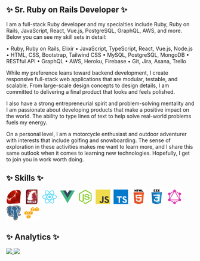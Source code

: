 ## ✨ Sr. Ruby on Rails Developer ✨

I am a full-stack Ruby developer and my specialties include Ruby, Ruby on Rails, JavaScript, React, Vue.js, PostgreSQL, GraphQL, AWS, and more. Below you can see my skill sets in detail:

• Ruby, Ruby on Rails, Elixir
• JavaScript, TypeScript, React, Vue.js, Node.js
• HTML, CSS, Bootstrap, Tailwind CSS
• MySQL, PostgreSQL, MongoDB
• RESTful API
• GraphQL
• AWS, Heroku, Firebase
• Git, Jira, Asana, Trello

While my preference leans toward backend development, I create responsive full-stack web applications that are modular, testable, and scalable. From large-scale design concepts to design details, I am committed to delivering a final product that looks and feels polished.

I also have a strong entrepreneurial spirit and problem-solving mentality and I am passionate about developing products that make a positive impact on the world. The ability to type lines of text to help solve real-world problems fuels my energy.

On a personal level, I am a motorcycle enthusiast and outdoor adventurer with interests that include golfing and snowboarding. The sense of exploration in these activities makes me want to learn more, and I share this same outlook when it comes to learning new technologies. Hopefully, I get to join you in work worth doing.

## ✨ Skills ✨

<div>
  <img src="https://github.com/devicons/devicon/blob/master/icons/ruby/ruby-original.svg" title="Ruby" alt="Ruby" width="40" height="40"/>&nbsp;
  <img src="https://github.com/devicons/devicon/blob/master/icons/rails/rails-original-wordmark.svg" title="Ruby on Rails" alt="Ruby on Rails" width="40" height="40"/>&nbsp;
  <img src="https://github.com/devicons/devicon/blob/master/icons/react/react-original.svg" title="React" alt="React" width="40" height="40"/>&nbsp;
  <img src="https://github.com/devicons/devicon/blob/master/icons/vuejs/vuejs-original.svg" title="Vue.js" alt="Vue.js" width="40" height="40"/>&nbsp;
  <img src="https://github.com/devicons/devicon/blob/master/icons/nodejs/nodejs-original.svg" title="Node.js" alt="Node.js" width="40" height="40"/>&nbsp;
  <img src="https://github.com/devicons/devicon/blob/master/icons/javascript/javascript-original.svg" title="JavaScript" alt="JavaScript" width="40" height="40"/>&nbsp;
  <img src="https://github.com/devicons/devicon/blob/master/icons/typescript/typescript-original.svg" title="TypeScript" alt="TypeScript" width="40" height="40"/>&nbsp;
  <img src="https://github.com/devicons/devicon/blob/master/icons/html5/html5-original-wordmark.svg" title="HTML5" alt="HTML5" width="40" height="40"/>&nbsp;
  <img src="https://github.com/devicons/devicon/blob/master/icons/css3/css3-original-wordmark.svg" title="CSS3" alt="CSS3" width="40" height="40"/>&nbsp;
  <img src="https://github.com/devicons/devicon/blob/master/icons/graphql/graphql-plain.svg" title="GraphQL" alt="GraphQL" width="40" height="40"/>&nbsp;
  <img src="https://github.com/devicons/devicon/blob/master/icons/postgresql/postgresql-original.svg" title="PostgreSQL" alt="PostgreSQL" width="40" height="40"/>&nbsp;
  <img src="https://github.com/devicons/devicon/blob/master/icons/amazonwebservices/amazonwebservices-original.svg" title="AWS" alt="AWS" width="40" height="40"/>
</div>

## ✨ Analytics ✨

<p>
<a href="https://github.com/justinschenk305">
  <img height="180em" src="https://github-readme-stats-eight-theta.vercel.app/api?username=smiledev1230&show_icons=true&theme=algolia&include_all_commits=true&count_private=true"/>
  <img height="180em" src="https://github-readme-stats-eight-theta.vercel.app/api/top-langs/?username=justinschenk305&layout=compact&langs_count=8&theme=algolia"/>
</a>
</p>
